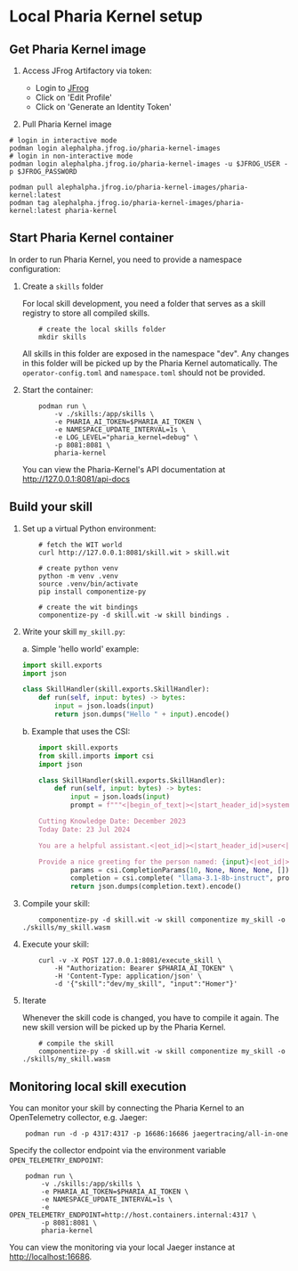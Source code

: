 
# Local Pharia Kernel setup

## Get Pharia Kernel image

1. Access JFrog Artifactory via token:
    * Login to [JFrog](https://alephalpha.jfrog.io/ui/login/)
    * Click on 'Edit Profile'
    * Click on 'Generate an Identity Token'

2. Pull Pharia Kernel image

```shell
# login in interactive mode
podman login alephalpha.jfrog.io/pharia-kernel-images
# login in non-interactive mode
podman login alephalpha.jfrog.io/pharia-kernel-images -u $JFROG_USER -p $JFROG_PASSWORD

podman pull alephalpha.jfrog.io/pharia-kernel-images/pharia-kernel:latest
podman tag alephalpha.jfrog.io/pharia-kernel-images/pharia-kernel:latest pharia-kernel
```

## Start Pharia Kernel container

In order to run Pharia Kernel, you need to provide a namespace configuration:

1. Create a `skills` folder

    For local skill development, you need a folder that serves as a skill registry to store all compiled skills.

    ```shell
        # create the local skills folder
        mkdir skills
    ```

    All skills in this folder are exposed in the namespace "dev".
    Any changes in this folder will be picked up by the Pharia Kernel automatically. The `operator-config.toml` and `namespace.toml` should not be provided.

2. Start the container:

    ```shell
        podman run \
            -v ./skills:/app/skills \
            -e PHARIA_AI_TOKEN=$PHARIA_AI_TOKEN \
            -e NAMESPACE_UPDATE_INTERVAL=1s \
            -e LOG_LEVEL="pharia_kernel=debug" \
            -p 8081:8081 \
            pharia-kernel
    ```

    You can view the Pharia-Kernel's API documentation at <http://127.0.0.1:8081/api-docs>

## Build your skill

1. Set up a virtual Python environment:

    ```shell
        # fetch the WIT world
        curl http://127.0.0.1:8081/skill.wit > skill.wit

        # create python venv
        python -m venv .venv
        source .venv/bin/activate
        pip install componentize-py

        # create the wit bindings
        componentize-py -d skill.wit -w skill bindings .
    ```

2. Write your skill `my_skill.py`:

    a. Simple 'hello world' example:

    ```python
    import skill.exports
    import json

    class SkillHandler(skill.exports.SkillHandler):
        def run(self, input: bytes) -> bytes:
            input = json.loads(input)
            return json.dumps("Hello " + input).encode()
    ```

    b. Example that uses the CSI:

    ```python
        import skill.exports
        from skill.imports import csi
        import json

        class SkillHandler(skill.exports.SkillHandler):
            def run(self, input: bytes) -> bytes:
                input = json.loads(input)
                prompt = f"""<|begin_of_text|><|start_header_id|>system<|end_header_id|>

        Cutting Knowledge Date: December 2023
        Today Date: 23 Jul 2024

        You are a helpful assistant.<|eot_id|><|start_header_id|>user<|end_header_id|>

        Provide a nice greeting for the person named: {input}<|eot_id|><|start_header_id|>assistant<|end_header_id|>"""
                params = csi.CompletionParams(10, None, None, None, [])
                completion = csi.complete( "llama-3.1-8b-instruct", prompt, params)
                return json.dumps(completion.text).encode()
    ```

3. Compile your skill:

    ```shell
        componentize-py -d skill.wit -w skill componentize my_skill -o ./skills/my_skill.wasm
    ```

4. Execute your skill:

    ```shell
        curl -v -X POST 127.0.0.1:8081/execute_skill \
            -H "Authorization: Bearer $PHARIA_AI_TOKEN" \
            -H 'Content-Type: application/json' \
            -d '{"skill":"dev/my_skill", "input":"Homer"}'
    ```

5. Iterate

    Whenever the skill code is changed, you have to compile it again. The new skill version will be picked up by the Pharia Kernel.

    ```shell
        # compile the skill
        componentize-py -d skill.wit -w skill componentize my_skill -o ./skills/my_skill.wasm
    ```

## Monitoring local skill execution

You can monitor your skill by connecting the Pharia Kernel to an OpenTelemetry collector, e.g. Jaeger:

```shell
    podman run -d -p 4317:4317 -p 16686:16686 jaegertracing/all-in-one
```

Specify the collector endpoint via the environment variable `OPEN_TELEMETRY_ENDPOINT`:

```shell
    podman run \
        -v ./skills:/app/skills \
        -e PHARIA_AI_TOKEN=$PHARIA_AI_TOKEN \
        -e NAMESPACE_UPDATE_INTERVAL=1s \
        -e OPEN_TELEMETRY_ENDPOINT=http://host.containers.internal:4317 \
        -p 8081:8081 \
        pharia-kernel
```

You can view the monitoring via your local Jaeger instance at <http://localhost:16686>.
